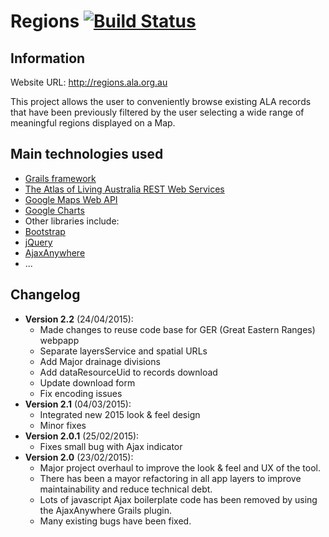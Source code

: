 Regions   [![Build Status](https://travis-ci.org/AtlasOfLivingAustralia/regions.svg?branch=master)](https://travis-ci.org/AtlasOfLivingAustralia/regions)
=========

## Information

Website URL: http://regions.ala.org.au

This project allows the user to conveniently browse existing ALA records that have been previously filtered by the user selecting a wide range of meaningful regions displayed on a Map.

## Main technologies used
 - [Grails framework](https://grails.org/)
 - [The Atlas of Living Australia REST Web Services](http://api.ala.org.au/)
 - [Google Maps Web API](https://developers.google.com/maps/web/)
 - [Google Charts](https://developers.google.com/chart/)
 - Other libraries include:
  - [Bootstrap](http://getbootstrap.com/)
  - [jQuery](http://jquery.com/)
  - [AjaxAnywhere](http://ajaxanywhere.com)
  - ...

## Changelog
- **Version 2.2** (24/04/2015):
  - Made changes to reuse code base for GER (Great Eastern Ranges) webpapp
  - Separate layersService and spatial URLs
  - Add Major drainage divisions
  - Add dataResourceUid to records download
  - Update download form
  - Fix encoding issues
- **Version 2.1** (04/03/2015):
  - Integrated new 2015 look & feel design
  - Minor fixes
- **Version 2.0.1** (25/02/2015):
  - Fixes small bug with Ajax indicator
- **Version 2.0** (23/02/2015):
  - Major project overhaul to improve the look & feel and UX of the tool.
  - There has been a mayor refactoring in all app layers to improve maintainability and reduce technical debt.
  - Lots of javascript Ajax boilerplate code has been removed by using the AjaxAnywhere Grails plugin.
  - Many existing bugs have been fixed.
